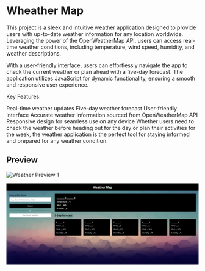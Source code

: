 # Wheather Map

This project is a sleek and intuitive weather application designed to provide users with up-to-date weather information for any location worldwide. Leveraging the power of the OpenWeatherMap API, users can access real-time weather conditions, including temperature, wind speed, humidity, and weather descriptions.

With a user-friendly interface, users can effortlessly navigate the app to check the current weather or plan ahead with a five-day forecast. The application utilizes JavaScript for dynamic functionality, ensuring a smooth and responsive user experience.

Key Features:

Real-time weather updates
Five-day weather forecast
User-friendly interface
Accurate weather information sourced from OpenWeatherMap API
Responsive design for seamless use on any device
Whether users need to check the weather before heading out for the day or plan their activities for the week, the weather application is the perfect tool for staying informed and prepared for any weather condition.

## Preview

![Weather Preview 1](wheater2(1).png)

![Weather Preview 2](wheatermap.png)


